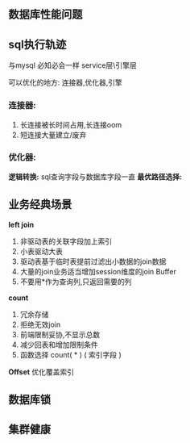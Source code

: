 ## 数据库性能问题


## sql执行轨迹

与mysql 必知必会一样
service层\引擎层

可以优化的地方: 连接器,优化器,引擎

### 连接器:
1. 长连接被长时间占用,长连接oom
2. 短连接大量建立/废弃

### 优化器:
**逻辑转换:**
sql查询字段与数据库字段一直
**最优路径选择:**



## 业务经典场景
**left join** 
1. 非驱动表的关联字段加上索引
2. 小表驱动大表
3. 驱动表基于临时表提前过滤出小数据的join数据
4. 大量的join业务适当增加session维度的join Buffer
5. 不要用*作为查询列,只返回需要的列

**count**
1. 冗余存储
2. 拒绝无效join
3. 前端限制妥协,不显示总数
4. 减少回表和增加限制条件
5. 函数选择 count( * ) ( 索引字段 )

**Offset**
优化覆盖索引


## 数据库锁


## 集群健康
